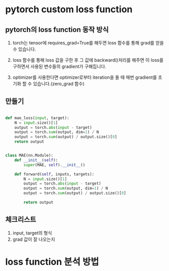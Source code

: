 # pytorch custom loss function

## pytorch의 loss function 동작 방식

1. torch는 tensor에 requires_grad=True를 해두면 loss 함수를 통해 grad를 얻을 수 있습니다.

2. loss 함수를 통해 loss 값을 구한 후 그 값에 backward()처리를 해주면 이 loss를 구하면서 사용된 변수들의 gradient가 구해집니다.

3. optimizer를 사용한다면 optimizer로부터 iteration을 돌 때 매번 gradient를 초기화 할 수 있습니다.(zero_grad 함수)

## 만들기

```python

def mae_loss(input, target):
    N = input.size()[1]
    output = torch.abs(input - target)
    output = torch.sum(output, dim=1) / N
    output = torch.sum(output) / output.size()[0]
    return output
```

```python

class MAE(nn.Module):
    def __init__(self):
        super(MAE, self).__init__()

    def forward(self, inputs, targets):
        N = input.size()[1]
        output = torch.abs(input - target)
        output = torch.sum(output, dim=1) / N
        output = torch.sum(output) / output.size()[0]

        return output
```

## 체크리스트
1. input, target의 형식
2. grad 값이 잘 나오는지

# loss function 분석 방법

